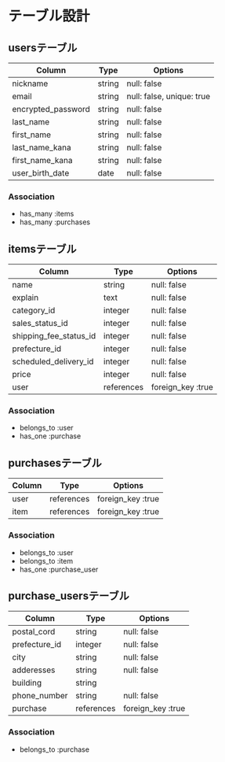 # テーブル設計

## usersテーブル

| Column                   | Type       | Options                        |
| ------------------------ | ---------- | ------------------------------ |
| nickname                 | string     | null: false                    |
| email                    | string     | null: false, unique: true      |
| encrypted_password       | string     | null: false                    |
| last_name                | string     | null: false                    |
| first_name               | string     | null: false                    |
| last_name_kana           | string     | null: false                    |
| first_name_kana          | string     | null: false                    |
| user_birth_date          | date       | null: false                    |

### Association

- has_many :items
- has_many :purchases

## itemsテーブル

| Column                  | Type       | Options                        |
| ----------------------- | ---------- | ------------------------------ |
| name                    | string     | null: false                    |
| explain                 | text       | null: false                    |
| category_id             | integer    | null: false                    |
| sales_status_id         | integer    | null: false                    |
| shipping_fee_status_id  | integer    | null: false                    |
| prefecture_id           | integer    | null: false                    |
| scheduled_delivery_id   | integer    | null: false                    |
| price                   | integer    | null: false                    |
| user                    | references | foreign_key :true              |

### Association

- belongs_to :user
- has_one :purchase

## purchasesテーブル

| Column                  | Type       | Options                        |
| ----------------------- | ---------- | ------------------------------ |
| user                    | references | foreign_key :true              |
| item                    | references | foreign_key :true              |

### Association

- belongs_to :user
- belongs_to :item
- has_one :purchase_user


## purchase_usersテーブル

| Column                  | Type           | Options                        |
| ----------------------- | -------------- | ------------------------------ |
| postal_cord             | string         | null: false                    |
| prefecture_id           | integer        | null: false                    |
| city                    | string         | null: false                    |
| adderesses              | string         | null: false                    |
| building                | string         |                                |
| phone_number            | string         | null: false                    |
| purchase                | references     | foreign_key :true              |


### Association

- belongs_to :purchase
